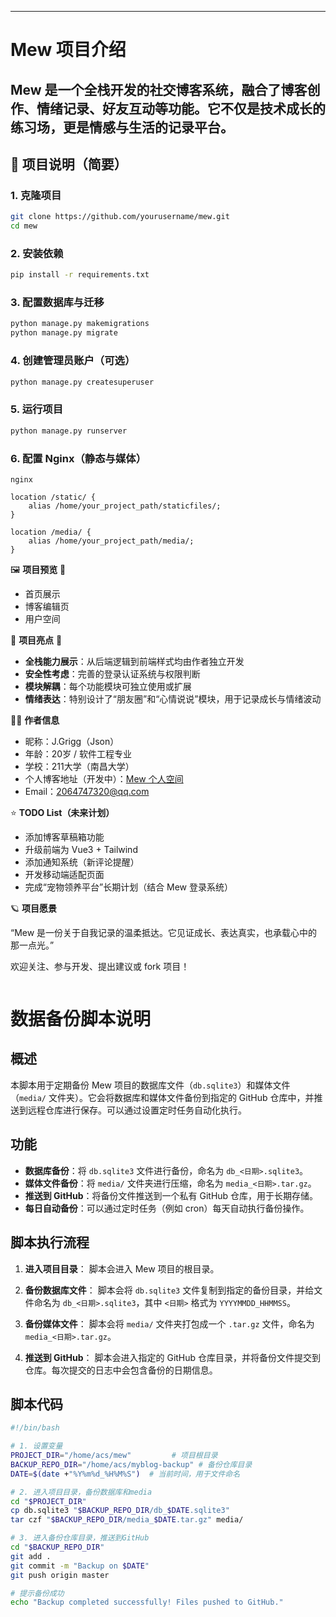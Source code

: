 ---
# Mew 项目介绍


## Mew 是一个全栈开发的社交博客系统，融合了博客创作、情绪记录、好友互动等功能。它不仅是技术成长的练习场，更是情感与生活的记录平台。


## 🚀 项目说明（简要）


### 1. 克隆项目

```bash
git clone https://github.com/yourusername/mew.git
cd mew
```

### 2. 安装依赖

```bash
pip install -r requirements.txt
```

### 3. 配置数据库与迁移

```bash
python manage.py makemigrations
python manage.py migrate
```

### 4. 创建管理员账户（可选）

```bash
python manage.py createsuperuser
```

### 5. 运行项目

```bash
python manage.py runserver
```

### 6. 配置 Nginx（静态与媒体）

```nginx
nginx

location /static/ {
    alias /home/your_project_path/staticfiles/;
}

location /media/ {
    alias /home/your_project_path/media/;
}
```

🖼️ **项目预览** 🎨

* 首页展示
* 博客编辑页
* 用户空间

📌 **项目亮点** 🎯

* **全栈能力展示**：从后端逻辑到前端样式均由作者独立开发
* **安全性考虑**：完善的登录认证系统与权限判断
* **模块解耦**：每个功能模块可独立使用或扩展
* **情绪表达**：特别设计了“朋友圈”和“心情说说”模块，用于记录成长与情绪波动

👨‍💻 **作者信息**

* 昵称：J.Grigg（Json）
* 年龄：20岁 / 软件工程专业
* 学校：211大学（南昌大学）
* 个人博客地址（开发中）：[Mew 个人空间](https://app7534.acapp.acwing.com.cn)
* Email：[2064747320@qq.com](mailto:2064747320@qq.com)

⭐️ **TODO List（未来计划）**

* 添加博客草稿箱功能
* 升级前端为 Vue3 + Tailwind
* 添加通知系统（新评论提醒）
* 开发移动端适配页面
* 完成“宠物领养平台”长期计划（结合 Mew 登录系统）

🪐 **项目愿景**

“Mew 是一份关于自我记录的温柔抵达。它见证成长、表达真实，也承载心中的那一点光。”

欢迎关注、参与开发、提出建议或 fork 项目！

```

```
# 数据备份脚本说明

## 概述

本脚本用于定期备份 Mew 项目的数据库文件（`db.sqlite3`）和媒体文件（`media/` 文件夹）。它会将数据库和媒体文件备份到指定的 GitHub 仓库中，并推送到远程仓库进行保存。可以通过设置定时任务自动化执行。

## 功能

- **数据库备份**：将 `db.sqlite3` 文件进行备份，命名为 `db_<日期>.sqlite3`。
- **媒体文件备份**：将 `media/` 文件夹进行压缩，命名为 `media_<日期>.tar.gz`。
- **推送到 GitHub**：将备份文件推送到一个私有 GitHub 仓库，用于长期存储。
- **每日自动备份**：可以通过定时任务（例如 cron）每天自动执行备份操作。

## 脚本执行流程

1. **进入项目目录**：
   脚本会进入 Mew 项目的根目录。

2. **备份数据库文件**：
   脚本会将 `db.sqlite3` 文件复制到指定的备份目录，并给文件命名为 `db_<日期>.sqlite3`，其中 `<日期>` 格式为 `YYYYMMDD_HHMMSS`。

3. **备份媒体文件**：
   脚本会将 `media/` 文件夹打包成一个 `.tar.gz` 文件，命名为 `media_<日期>.tar.gz`。

4. **推送到 GitHub**：
   脚本会进入指定的 GitHub 仓库目录，并将备份文件提交到仓库。每次提交的日志中会包含备份的日期信息。

## 脚本代码

```bash
#!/bin/bash

# 1. 设置变量
PROJECT_DIR="/home/acs/mew"         # 项目根目录
BACKUP_REPO_DIR="/home/acs/myblog-backup" # 备份仓库目录
DATE=$(date +"%Y%m%d_%H%M%S")  # 当前时间，用于文件命名

# 2. 进入项目目录，备份数据库和media
cd "$PROJECT_DIR"
cp db.sqlite3 "$BACKUP_REPO_DIR/db_$DATE.sqlite3"
tar czf "$BACKUP_REPO_DIR/media_$DATE.tar.gz" media/

# 3. 进入备份仓库目录，推送到GitHub
cd "$BACKUP_REPO_DIR"
git add .
git commit -m "Backup on $DATE"
git push origin master

# 提示备份成功
echo "Backup completed successfully! Files pushed to GitHub."
```
